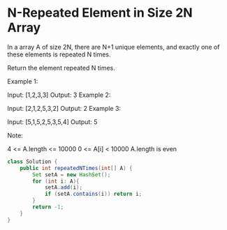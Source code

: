 # N-Repeated Element in Size 2N Array
In a array A of size 2N, there are N+1 unique elements, and exactly one of these elements is repeated N times.

Return the element repeated N times.

 

Example 1:

Input: [1,2,3,3]
Output: 3
Example 2:

Input: [2,1,2,5,3,2]
Output: 2
Example 3:

Input: [5,1,5,2,5,3,5,4]
Output: 5
 

Note:

4 <= A.length <= 10000
0 <= A[i] < 10000
A.length is even

```java
class Solution {
    public int repeatedNTimes(int[] A) {
        Set setA = new HashSet();
        for (int i: A){
            setA.add(i);
            if (setA.contains(i)) return i;
        }
        return -1;
    }
}
```